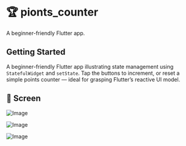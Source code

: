 # 🏆 pionts_counter

A beginner-friendly Flutter app.

## Getting Started

A beginner-friendly Flutter app illustrating state management using `StatefulWidget` and `setState`. Tap the buttons to increment, or reset a simple points counter — ideal for grasping Flutter’s reactive UI model.

## 📱 Screen

![Image](https://github.com/user-attachments/assets/58fa2c50-c754-43c3-9180-56b3edb7b806)

![Image](https://github.com/user-attachments/assets/49527ce0-0467-4fc0-bedc-bd210fce9447)

![Image](https://github.com/user-attachments/assets/8531aa22-9673-463f-881f-4f7add0b0c4f)
